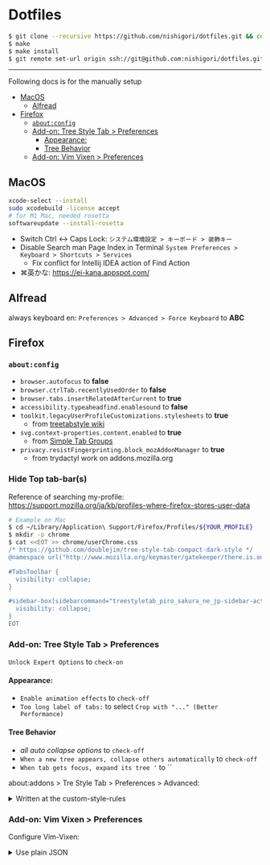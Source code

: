 Dotfiles
========

<!-- vim: set fdm=marker sts=0 expandtab: -->

```sh
$ git clone --recursive https://github.com/nishigori/dotfiles.git && cd dotfiles
$ make
$ make install
$ git remote set-url origin ssh://git@github.com:nishigori/dotfiles.git
```

----
Following docs is for the manually setup

<!-- TOC -->

- [MacOS](#macos)
  - [Alfread](#alfread)
- [Firefox](#firefox)
  - [`about:config`](#aboutconfig)
  - [Add-on: Tree Style Tab > Preferences](#add-on-tree-style-tab--preferences)
    - [Appearance:](#appearance)
    - [Tree Behavior](#tree-behavior)
  - [Add-on: Vim Vixen > Preferences](#add-on-vim-vixen--preferences)

<!-- /TOC -->

## MacOS

```sh
xcode-select --install
sudo xcodebuild -license accept
# for M1 Mac, needed rosetta
softwareupdate --install-rosetta
```

* Switch Ctrl <-> Caps Lock: `システム環境設定 > キーボード > 装飾キー`
* Disable Search man Page Index in Terminal `System Preferences > Keyboard > Shortcuts > Services`
  * Fix conflict for Intellij IDEA action of Find Action
* ⌘英かな: https://ei-kana.appspot.com/

## Alfread

always keyboard en: `Preferences > Advanced > Force Keyboard` to **ABC**

## Firefox

### `about:config`

* `browser.autofocus` to **false**
* `browser.ctrlTab.recentlyUsedOrder` to **false**
* `browser.tabs.insertRelatedAfterCurrent` to **true**
* `accessibility.typeaheadfind.enablesound` to **false**
* `toolkit.legacyUserProfileCustomizations.stylesheets` to **true**
  * from [treetabstyle wiki](https://github.com/piroor/treestyletab/wiki/Code-snippets-for-custom-style-rules#on-firefox-69-and-later)
* `svg.context-properties.content.enabled` to **true**
  * from [Simple Tab Groups](https://addons.mozilla.org/ja/firefox/addon/simple-tab-groups/)
* `privacy.resistFingerprinting.block_mozAddonManager` to **true**
  * from trydactyl work on addons.mozilla.org

### Hide Top tab-bar(s)

Reference of searching my-profile: https://support.mozilla.org/ja/kb/profiles-where-firefox-stores-user-data

```sh
# Example on Mac
$ cd ~/Library/Application\ Support/Firefox/Profiles/${YOUR_PROFILE}
$ mkdir -p chrome
$ cat <<EOT >> chrome/userChrome.css
/* https://github.com/doublejim/tree-style-tab-compact-dark-style */
@namespace url("http://www.mozilla.org/keymaster/gatekeeper/there.is.only.xul");

#TabsToolbar {
  visibility: collapse;
}

#sidebar-box[sidebarcommand="treestyletab_piro_sakura_ne_jp-sidebar-action"] #sidebar-header {
  visibility: collapse;
}
EOT
```

### Add-on: Tree Style Tab > Preferences

`Unlock Expert Options` to `check-on`

#### Appearance:

* `Enable animation effects` to `check-off`
* `Too long label of tabs:` to select `Crop with "..." (Better Performance)`

#### Tree Behavior

* *all auto collapse options* to `check-off`
* `When a new tree appears, collapse others automatically` to `check-off`
* `When tab gets focus, expand its tree '` to ``

about:addons > Tre Style Tab > Preferences > Advanced:

<details>
<summary>Written at the custom-style-rules</summary>
<!-- {{{ -->
Ref: https://github.com/piroor/treestyletab/wiki/Code-snippets-for-custom-style-rules#for-version-2x

```css

/* https://github.com/piroor/treestyletab/wiki/Code-snippets-for-custom-style-rules#disable-all-animation */
@keyframes throbber {}
@keyframes tab-burst-animation {}
@keyframes tab-burst-animation-light {}
@keyframes blink {}

/* https://github.com/piroor/treestyletab/wiki/Code-snippets-for-custom-style-rules#highlight-active-tab*/
tab-item.active {
  height: 29px !important;
  background-color: #195599;
}
tab-item.active .label-content {
  font-weight: bold;
  font-size: 12px;
}
tab-item.active tab-twisty,
tab-item.active .label-content,
tab-item.active tab-counter {
  color: #fff;
}

/* https://github.com/piroor/treestyletab/wiki/Code-snippets-for-custom-style-rules#container-colored-underline-for-tab-2346 */
.contextual-identity-marker {
  top: auto !important;
  left: 0.5em !important;
  right: 0.5em !important;
  bottom: 0 !important;
  width: auto !important;
  max-width: none !important;
  height: calc(var(--favicon-size) / 10) !important;
}

/* https://github.com/piroor/treestyletab/wiki/Code-snippets-for-custom-style-rules#tab-numbering-and-counting */
#tabbar {
  counter-reset: vtabs atabs tabs;
  /* vtabs tracks visible tabs, atabs tracks active tabs, tabs tracks all tabs */
}
tab-item:not(.collapsed):not(.discarded) {
  counter-increment: vtabs atabs tabs;
}
tab-item:not(.collapsed) {
  counter-increment: vtabs tabs;
}
tab-item:not(.discarded) {
  counter-increment: atabs tabs;
}
tab-item {
  counter-increment: tabs;
}

/* https://github.com/piroor/treestyletab/wiki/Code-snippets-for-custom-style-rules#numbering-of-tabs-1601-2220 */
tab-item .extra-items-container {
  z-index: unset !important;
}
tab-item .extra-items-container::after {
  background: Highlight;
  color: HighlightText;
  content: counter(vtabs);
  font-size: x-small;
  right: 0.2em;
  padding: 0.2em;
  pointer-events: none;
  position: absolute;
  bottom: 0.2em;

  z-index: 1000;
}

/* https://github.com/piroor/treestyletab/wiki/Code-snippets-for-custom-style-rules#put-closebox-left-side-even-if-i-choose-left-side-style */
:root.left tab-item tab-twisty {
  order: 10000;
}
:root.left tab-item tab-closebox {
  order: -1;
}

```

<!-- }}} -->
</details>

### Add-on: Vim Vixen > Preferences

Configure Vim-Vixen:

<details>
<summary>Use plain JSON</summary>
<!-- {{{ -->

```json

{
  "keymaps": {
    "0": { "type": "scroll.home" },
    ":": { "type": "command.show" },
    ";": { "type": "command.show" },
    "<C-p>": { "type": "tabs.prev", "count": 1 },
    "<C-n>": { "type": "tabs.next", "count": 1 },
    "<C-k>": { "type": "navigate.history.prev" },
    "<C-j>": { "type": "navigate.history.next" },
    "o": { "type": "command.show.open", "alter": false },
    "O": { "type": "command.show.open", "alter": true },
    "t": { "type": "command.show.tabopen", "alter": false },
    "T": { "type": "command.show.tabopen", "alter": true },
    "b": { "type": "command.show.buffer" },
    "a": { "type": "command.show.addbookmark", "alter": true },
    "k": { "type": "scroll.vertically", "count": -4 },
    "j": { "type": "scroll.vertically", "count": 4 },
    "h": { "type": "scroll.horizonally", "count": -2 },
    "l": { "type": "scroll.horizonally", "count": 2 },
    "<C-U>": { "type": "scroll.pages", "count": -0.5 },
    "<C-D>": { "type": "scroll.pages", "count": 0.5 },
    "<C-B>": { "type": "scroll.pages", "count": -1 },
    "<C-F>": { "type": "scroll.pages", "count": 1 },
    "gg": { "type": "scroll.top" },
    "G": { "type": "scroll.bottom" },
    "$": { "type": "scroll.end" },
    "d": { "type": "tabs.close" },
    "D": { "type": "tabs.close", "select": "left" },
    "u": { "type": "tabs.reopen" },
    "K": { "type": "tabs.prev" },
    "J": { "type": "tabs.next" },
    "gT": { "type": "tabs.prev" },
    "gt": { "type": "tabs.next" },
    "g0": { "type": "tabs.first" },
    "g$": { "type": "tabs.last" },
    "r": { "type": "tabs.reload", "cache": false },
    "R": { "type": "tabs.reload", "cache": true },
    "zp": { "type": "tabs.pin.toggle" },
    "zd": { "type": "tabs.duplicate" },
    "zi": { "type": "zoom.in" },
    "zo": { "type": "zoom.out" },
    "zz": { "type": "zoom.neutral" },
    "f": { "type": "follow.start", "newTab": false },
    "F": { "type": "follow.start", "newTab": true, "background": false },
    "m": { "type": "mark.set.prefix" },
    "'": { "type": "mark.jump.prefix" },
    "H": { "type": "navigate.history.prev" },
    "L": { "type": "navigate.history.next" },
    "[[": { "type": "navigate.link.prev" },
    "]]": { "type": "navigate.link.next" },
    "gu": { "type": "navigate.parent" },
    "gU": { "type": "navigate.root" },
    "gi": { "type": "focus.input" },
    "gf": { "type": "page.source" },
    "gh": { "type": "page.home" },
    "gH": { "type": "page.home", "newTab": true },
    "y": { "type": "urls.yank" },
    "p": { "type": "urls.paste", "newTab": false },
    "P": { "type": "urls.paste", "newTab": true },
    "/": { "type": "find.start" },
    "n": { "type": "find.next" },
    "N": { "type": "find.prev" },
    ".": { "type": "repeat.last" },
    "<S-Esc>": { "type": "addon.toggle.enabled" }
  },
  "search": {
    "default": "google",
    "engines": {
      "google": "https://google.com/search?q={}",
      "twitter": "https://twitter.com/search?q={}",
      "wikipedia": "https://en.wikipedia.org/w/index.php?search={}"
    }
  },
  "properties": {
    "hintchars": "fjdkslieow",
    "smoothscroll": true,
    "complete": "sbh"
  },
  "blacklist": [
    "*.slack.com",
    "mail.google.com"
  ]
}

```

<!-- }}} -->
</details>
